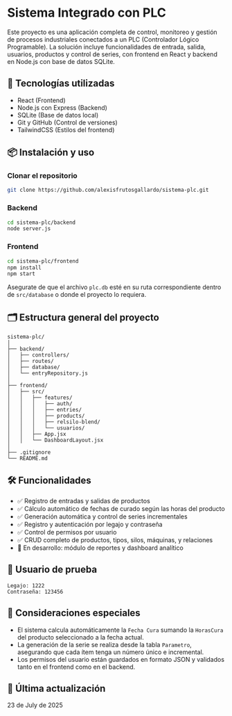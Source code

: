 # Sistema Integrado con PLC

Este proyecto es una aplicación completa de control, monitoreo y gestión de procesos industriales conectados a un PLC (Controlador Lógico Programable). La solución incluye funcionalidades de entrada, salida, usuarios, productos y control de series, con frontend en React y backend en Node.js con base de datos SQLite.

## 🚀 Tecnologías utilizadas

- React (Frontend)
- Node.js con Express (Backend)
- SQLite (Base de datos local)
- Git y GitHub (Control de versiones)
- TailwindCSS (Estilos del frontend)

## 📦 Instalación y uso

### Clonar el repositorio

```bash
git clone https://github.com/alexisfrutosgallardo/sistema-plc.git
```

### Backend

```bash
cd sistema-plc/backend
node server.js
```

### Frontend

```bash
cd sistema-plc/frontend
npm install
npm start
```

Asegurate de que el archivo `plc.db` esté en su ruta correspondiente dentro de `src/database` o donde el proyecto lo requiera.

## 🗂️ Estructura general del proyecto

```
sistema-plc/
│
├── backend/
│   ├── controllers/
│   ├── routes/
│   ├── database/
│   └── entryRepository.js
│
├── frontend/
│   ├── src/
│   │   ├── features/
│   │   │   ├── auth/
│   │   │   ├── entries/
│   │   │   ├── products/
│   │   │   ├── relsilo-blend/
│   │   │   └── usuarios/
│   │   ├── App.jsx
│   │   └── DashboardLayout.jsx
│
├── .gitignore
└── README.md
```

## 🛠️ Funcionalidades

- ✅ Registro de entradas y salidas de productos
- ✅ Cálculo automático de fechas de curado según las horas del producto
- ✅ Generación automática y control de series incrementales
- ✅ Registro y autenticación por legajo y contraseña
- ✅ Control de permisos por usuario
- ✅ CRUD completo de productos, tipos, silos, máquinas, y relaciones
- 🔄 En desarrollo: módulo de reportes y dashboard analítico

## 👤 Usuario de prueba

```text
Legajo: 1222
Contraseña: 123456
```

## 🧠 Consideraciones especiales

- El sistema calcula automáticamente la `Fecha Cura` sumando la `HorasCura` del producto seleccionado a la fecha actual.
- La generación de la serie se realiza desde la tabla `Parametro`, asegurando que cada ítem tenga un número único e incremental.
- Los permisos del usuario están guardados en formato JSON y validados tanto en el frontend como en el backend.

## 📅 Última actualización

23 de July de 2025
